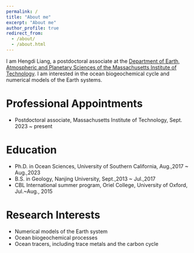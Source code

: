 ```yaml
---
permalink: /
title: "About me"
excerpt: "About me"
author_profile: true
redirect_from: 
  - /about/
  - /about.html
---
```


I am Hengdi Liang, a postdoctoral associate at the [Department of Earth, Atmospheric and Planetary Sciences of the Massachusetts Institute of Technology](https://eaps.mit.edu/). I am interested in the ocean biogeochemical cycle and numerical models of the Earth systems.

Professional Appointments
======
* Postdoctoral associate, Massachusetts Institute of Technology, Sept. 2023 ~ present                      

Education
======
* Ph.D. in Ocean Sciences, University of Southern California, Aug.,2017 ~ Aug.,2023
* B.S. in Geology, Nanjing University, Sept.,2013 ~ Jul.,2017
* CBL International summer program, Oriel College, University of Oxford, Jul.~Aug., 2015

Research Interests
======
* Numerical models of the Earth system 
* Ocean biogeochemical processes 
* Ocean tracers, including trace metals and the carbon cycle

